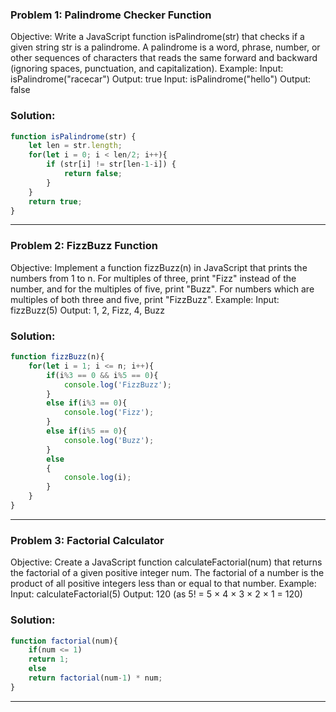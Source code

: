 ### Problem 1: Palindrome Checker Function

Objective: Write a JavaScript function isPalindrome(str) that checks if a given string str is a palindrome. A palindrome is a word, phrase, number, or other sequences of characters that reads the same forward and backward (ignoring spaces, punctuation, and capitalization).
Example:
Input: isPalindrome("racecar")
Output: true
Input: isPalindrome("hello")
Output: false

### Solution: 

```js
function isPalindrome(str) {
    let len = str.length;
    for(let i = 0; i < len/2; i++){
        if (str[i] != str[len-1-i]) {
            return false;
        }
    }
    return true;
}
```
<hr/>


### Problem 2: FizzBuzz Function

Objective: Implement a function fizzBuzz(n) in JavaScript that prints the numbers from 1 to n. For multiples of three, print "Fizz" instead of the number, and for the multiples of five, print "Buzz". For numbers which are multiples of both three and five, print "FizzBuzz".
Example:
Input: fizzBuzz(5)
Output: 1, 2, Fizz, 4, Buzz

### Solution:

```js
function fizzBuzz(n){
    for(let i = 1; i <= n; i++){
        if(i%3 == 0 && i%5 == 0){
            console.log('FizzBuzz');
        }
        else if(i%3 == 0){
            console.log('Fizz');
        }
        else if(i%5 == 0){
            console.log('Buzz');
        }
        else
        {
            console.log(i);
        }
    }
}
```
<hr/>


### Problem 3: Factorial Calculator

Objective: Create a JavaScript function calculateFactorial(num) that returns the factorial of a given positive integer num. The factorial of a number is the product of all positive integers less than or equal to that number.
Example:
Input: calculateFactorial(5)
Output: 120 (as 5! = 5 × 4 × 3 × 2 × 1 = 120)

### Solution:

```js
function factorial(num){
    if(num <= 1)
    return 1;
    else
    return factorial(num-1) * num;
}
```
<hr/>
